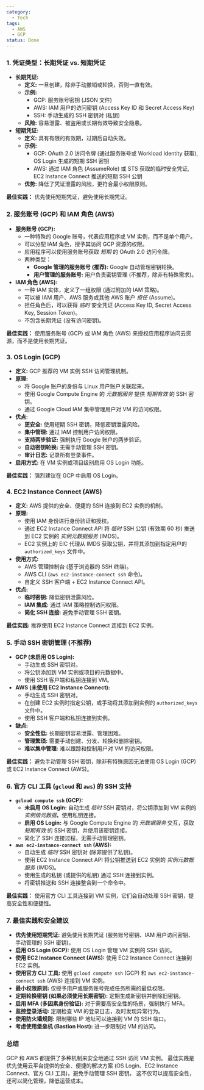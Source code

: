 ```yaml
---
category:
  - Tech
tags:
  - AWS
  - GCP
status: Done
---
```

### 1. 凭证类型：长期凭证 vs. 短期凭证

*   **长期凭证:**
    *   **定义:** 一旦创建，除非手动撤销或轮换，否则一直有效。
    *   **示例:**
        *   GCP: 服务账号密钥 (JSON 文件)
        *   AWS: IAM 用户的访问密钥 (Access Key ID 和 Secret Access Key)
        *   SSH: 手动生成的 SSH 密钥对 (私钥)
    *   **风险:** 容易泄露、被盗用或长期有效导致安全隐患。
*   **短期凭证:**
    *   **定义:** 具有有限的有效期，过期后自动失效。
    *   **示例:**
        *   GCP: OAuth 2.0 访问令牌 (通过服务账号或 Workload Identity 获取), OS Login 生成的短期 SSH 密钥
        *   AWS: 通过 IAM 角色 (AssumeRole) 或 STS 获取的临时安全凭证, EC2 Instance Connect 推送的短期 SSH 公钥
    *   **优势:** 降低了凭证泄露的风险，更符合最小权限原则。

**最佳实践：** 优先使用短期凭证，避免使用长期凭证。

### 2. 服务账号 (GCP) 和 IAM 角色 (AWS)

*   **服务账号 (GCP):**
    *   一种特殊的 Google 账号，代表应用程序或 VM 实例，而不是单个用户。
    *   可以分配 IAM 角色，授予其访问 GCP 资源的权限。
    *   应用程序可以使用服务账号获取 *短期* 的 OAuth 2.0 访问令牌。
    *   两种类型：
        *   **Google 管理的服务账号 (推荐):** Google 自动管理密钥轮换。
        *   **用户管理的服务账号:** 用户负责密钥管理 (不推荐，除非有特殊需求)。
*   **IAM 角色 (AWS):**
    *   一种 IAM 实体，定义了一组权限 (通过附加的 IAM 策略)。
    *   可以被 IAM 用户、AWS 服务或其他 AWS 账户 *担任* (Assume)。
    *   担任角色后，可以获得 *临时* 安全凭证 (Access Key ID, Secret Access Key, Session Token)。
    *   不包含长期凭证 (没有访问密钥)。

**最佳实践：** 使用服务账号 (GCP) 或 IAM 角色 (AWS) 来授权应用程序访问云资源，而不是使用长期凭证。

### 3. OS Login (GCP)

*   **定义:**  GCP 推荐的 VM 实例 SSH 访问管理机制。
*   **原理:**
    *   将 Google 账户的身份与 Linux 用户账户关联起来。
    *   使用 Google Compute Engine 的 *元数据服务* 提供 *短期有效* 的 SSH 密钥。
    *   通过 Google Cloud IAM 集中管理用户对 VM 的访问权限。
*   **优点:**
    *   **更安全:** 使用短期 SSH 密钥，降低密钥泄露风险。
    *   **集中管理:** 通过 IAM 控制用户访问权限。
    *   **支持两步验证:** 强制执行 Google 账户的两步验证。
    *   **自动密钥轮换:** 无需手动管理 SSH 密钥。
    *   **审计日志:** 记录所有登录事件。
*   **启用方式:** 在 VM 实例或项目级别启用 OS Login 功能。

**最佳实践：** 强烈建议在 GCP 中启用 OS Login。

### 4. EC2 Instance Connect (AWS)

*   **定义:**  AWS 提供的安全、便捷的 SSH 连接到 EC2 实例的机制。
*   **原理:**
    *   使用 IAM 身份进行身份验证和授权。
    *   通过 EC2 Instance Connect API 将 *临时* SSH 公钥 (有效期 60 秒) 推送到 EC2 实例的 *实例元数据服务* (IMDS)。
    *   EC2 实例上的 EIC 代理从 IMDS 获取公钥，并将其添加到指定用户的 `authorized_keys` 文件中。
*   **使用方式:**
    *   AWS 管理控制台 (基于浏览器的 SSH 终端)。
    *   AWS CLI (`aws ec2-instance-connect ssh` 命令)。
    *   自定义 SSH 客户端 + EC2 Instance Connect API。
*   **优点:**
    *   **临时密钥:** 降低密钥泄露风险。
    *   **IAM 集成:** 通过 IAM 策略控制访问权限。
    *   **简化 SSH 连接:** 避免手动管理 SSH 密钥。

**最佳实践:** 推荐使用 EC2 Instance Connect 连接到 EC2 实例。

### 5. 手动 SSH 密钥管理 (不推荐)

*   **GCP (未启用 OS Login):**
    *   手动生成 SSH 密钥对。
    *   将公钥添加到 VM 实例或项目的元数据中。
    *   使用 SSH 客户端和私钥连接到 VM。
*   **AWS (未使用 EC2 Instance Connect):**
    *   手动生成 SSH 密钥对。
    *   在创建 EC2 实例时指定公钥，或手动将其添加到实例的 `authorized_keys` 文件中。
    *   使用 SSH 客户端和私钥连接到实例。
*   **缺点:**
    *   **安全性低:**  长期密钥容易泄露、管理困难。
    *   **管理繁琐:**  需要手动创建、分发、轮换和删除密钥。
    *   **难以集中管理:**  难以跟踪和控制用户对 VM 的访问权限。

**最佳实践：** 避免手动管理 SSH 密钥，除非有特殊原因无法使用 OS Login (GCP) 或 EC2 Instance Connect (AWS)。

### 6. 官方 CLI 工具 (`gcloud` 和 `aws`) 的 SSH 支持

*   **`gcloud compute ssh` (GCP):**
    *   **未启用 OS Login:** 自动生成 *临时* SSH 密钥对，将公钥添加到 VM 实例的 *实例级元数据*，使用私钥连接。
    *   **启用 OS Login:** 与 Google Compute Engine 的 *元数据服务* 交互，获取 *短期有效* 的 SSH 密钥，并使用该密钥连接。
    *   简化了 SSH 连接过程，无需手动管理密钥。
*   **`aws ec2-instance-connect ssh` (AWS):**
    *   自动生成 *临时* SSH 密钥对 (除非提供了私钥)。
    *   使用 EC2 Instance Connect API 将公钥推送到 EC2 实例的 *实例元数据服务* (IMDS)。
    *   使用生成的私钥 (或提供的私钥) 通过 SSH 连接到实例。
    *   将密钥推送和 SSH 连接整合到一个命令中。

**最佳实践：** 使用官方 CLI 工具连接到 VM 实例，它们会自动处理 SSH 密钥，提高安全性和便捷性。

### 7. 最佳实践和安全建议

*   **优先使用短期凭证:**  避免使用长期凭证 (服务账号密钥、IAM 用户访问密钥、手动管理的 SSH 密钥)。
*   **启用 OS Login (GCP):**  使用 OS Login 管理 VM 实例的 SSH 访问。
*   **使用 EC2 Instance Connect (AWS):**  使用 EC2 Instance Connect 连接到 EC2 实例。
*   **使用官方 CLI 工具:**  使用 `gcloud compute ssh` (GCP) 和 `aws ec2-instance-connect ssh` (AWS) 连接到 VM 实例。
*   **最小权限原则:**  仅授予用户或服务账号完成任务所需的最低权限。
*   **定期轮换密钥 (如果必须使用长期密钥):**  定期生成新密钥并删除旧密钥。
*   **启用 MFA (多因素身份验证):**  对于需要高安全性的场景，强制执行 MFA。
*   **监控登录活动:**  定期检查 VM 的登录日志，及时发现异常行为。
*   **使用防火墙规则:** 限制哪些 IP 地址可以连接到 VM 的 SSH 端口。
*   **考虑使用堡垒机 (Bastion Host):** 进一步限制对 VM 的访问。

### 总结

GCP 和 AWS 都提供了多种机制来安全地通过 SSH 访问 VM 实例。 最佳实践是优先使用云平台提供的安全、便捷的解决方案 (OS Login、EC2 Instance Connect、官方 CLI 工具)，避免手动管理 SSH 密钥。 这不仅可以提高安全性，还可以简化管理，降低运营成本。